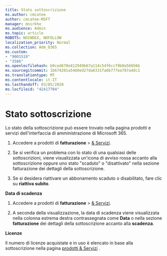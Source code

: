 ```yaml
---
title: Stato sottoscrizione
ms.author: cmcatee
author: cmcatee-MSFT
manager: mnirkhe
ms.audience: Admin
ms.topic: article
ROBOTS: NOINDEX, NOFOLLOW
localization_priority: Normal
ms.collection: Adm_O365
ms.custom:
- "9001519"
- "3586"
ms.openlocfilehash: b9ced670e412949b67a114c54f6ccf9b8e56656b
ms.sourcegitcommit: 1b674201a5460ed27da6331fa6b777ea787a4dc1
ms.translationtype: MT
ms.contentlocale: it-IT
ms.lasthandoff: 03/05/2020
ms.locfileid: "42417704"
---
```

# <a name="subscription-status"></a>Stato sottoscrizione

Lo stato della sottoscrizione può essere trovato nella pagina prodotti e servizi dell'interfaccia di amministrazione di Microsoft 365.

1. Accedere a prodotti di **fatturazione** > [& Servizi](https://go.microsoft.com/fwlink/p/?linkid=842054).

2. Se si verifica un problema con lo stato di una qualsiasi delle sottoscrizioni, viene visualizzata un'icona di avviso rossa accanto alla sottoscrizione oppure uno stato "scaduto" o "disattivato" nella sezione fatturazione dei dettagli della sottoscrizione.

3. Se si desidera riattivare un abbonamento scaduto o disabilitato, fare clic su **riattiva subito**.

**Data di scadenza**

1. Accedere a prodotti di **fatturazione** > [& Servizi](https://go.microsoft.com/fwlink/p/?linkid=842054).

2. A seconda della visualizzazione, la data di scadenza viene visualizzata nella colonna estrema destra contrassegnata come **Data** o nella sezione **fatturazione** dei dettagli della sottoscrizione accanto alla **scadenza**.

**Licenze**

Il numero di licenze acquistate e in uso è elencato in base alla sottoscrizione nella pagina [prodotti & Servizi](https://go.microsoft.com/fwlink/p/?linkid=842054) .

